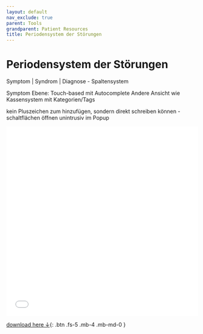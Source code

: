 ```yaml
---
layout: default
nav_exclude: true
parent: Tools
grandparent: Patient Resources
title: Periodensystem der Störungen
---
```

# Periodensystem der Störungen

Symptom | Syndrom | Diagnose - Spaltensystem

Symptom Ebene:
Touch-based mit Autocomplete
Andere Ansicht wie Kassensystem mit Kategorien/Tags

kein Pluszeichen zum hinzufügen, sondern direkt schreiben können - schaltflächen öffnen unintrusiv im Popup



<iframe name="myiFrame" src="/tools/pds.html" allowfullscreen="true" frameborder="0" id="iFrameResizer0" scrolling="yes" style="min-height: 227px; width: 100%; overflow: hidden; height: 500px"></iframe>

[download here ↓](/tools/pds.html){: .btn .fs-5 .mb-4 .mb-md-0 }